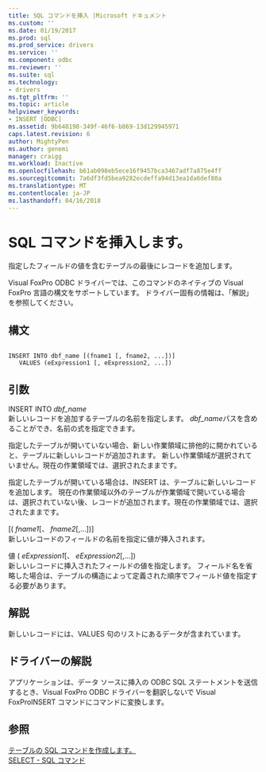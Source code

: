 ```yaml
---
title: SQL コマンドを挿入 |Microsoft ドキュメント
ms.custom: ''
ms.date: 01/19/2017
ms.prod: sql
ms.prod_service: drivers
ms.service: ''
ms.component: odbc
ms.reviewer: ''
ms.suite: sql
ms.technology:
- drivers
ms.tgt_pltfrm: ''
ms.topic: article
helpviewer_keywords:
- INSERT [ODBC]
ms.assetid: 9b648198-349f-46f6-b869-13d129945971
caps.latest.revision: 6
author: MightyPen
ms.author: genemi
manager: craigg
ms.workload: Inactive
ms.openlocfilehash: b61ab098eb5ece16f9457bca3467adf7a875e4ff
ms.sourcegitcommit: 7a6df3fd5bea9282ecdeffa94d13ea1da6def80a
ms.translationtype: MT
ms.contentlocale: ja-JP
ms.lasthandoff: 04/16/2018
---
```

# <a name="insert---sql-command"></a>SQL コマンドを挿入します。
指定したフィールドの値を含むテーブルの最後にレコードを追加します。  
  
 Visual FoxPro ODBC ドライバーでは、このコマンドのネイティブの Visual FoxPro 言語の構文をサポートしています。 ドライバー固有の情報は、「解説」を参照してください。  
  
## <a name="syntax"></a>構文  
  
```  
  
INSERT INTO dbf_name [(fname1 [, fname2, ...])]  
   VALUES (eExpression1 [, eExpression2, ...])  
```  
  
## <a name="arguments"></a>引数  
 INSERT INTO *dbf_name*  
 新しいレコードを追加するテーブルの名前を指定します。 *dbf_name*パスを含めることができ、名前の式を指定できます。  
  
 指定したテーブルが開いていない場合、新しい作業領域に排他的に開かれていると、テーブルに新しいレコードが追加されます。 新しい作業領域が選択されていません。現在の作業領域では、選択されたままです。  
  
 指定したテーブルが開いている場合は、INSERT は、テーブルに新しいレコードを追加します。 現在の作業領域以外のテーブルが作業領域で開いている場合は、選択されていない後、レコードが追加されます。現在の作業領域では、選択されたままです。  
  
 [( *fname1*[、 *fname2*[,...])]  
 新しいレコードのフィールドの名前を指定に値が挿入されます。  
  
 値 ( *eExpression1*[、 *eExpression2*[,...])  
 新しいレコードに挿入されたフィールドの値を指定します。 フィールド名を省略した場合は、テーブルの構造によって定義された順序でフィールド値を指定する必要があります。  
  
## <a name="remarks"></a>解説  
 新しいレコードには、VALUES 句のリストにあるデータが含まれています。  
  
## <a name="driver-remarks"></a>ドライバーの解説  
 アプリケーションは、データ ソースに挿入の ODBC SQL ステートメントを送信するとき、Visual FoxPro ODBC ドライバーを翻訳しないで Visual FoxProINSERT コマンドにコマンドに変換します。  
  
## <a name="see-also"></a>参照  
 [テーブルの SQL コマンドを作成します。](../../odbc/microsoft/create-table-sql-command.md)   
 [SELECT - SQL コマンド](../../odbc/microsoft/select-sql-command.md)
